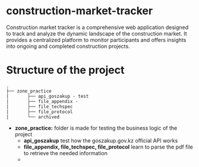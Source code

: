 # construction-market-tracker
Construction market tracker  is a comprehensive web application designed to track and analyze the dynamic landscape of the construction market. It provides a centralized platform to monitor participants and offers insights into ongoing and completed construction projects.

Structure of the project
========================
    .
    ├── zone_practice
    |       ├── api_goszakup - test 
    |       ├── file_appendix - 
    |       ├── file_techspec 
    |       ├── file_protocol
    |       └── archived  

- <b>zone_practice:</b> folder is made for testing the business logic of the project
  - <b>api_goszakup</b> test how the goszakup.gov.kz official API works
  - <b>file_appendix, file_techspec, file_protocol</b> learn to parse the pdf file to retrieve the needed information
  -  